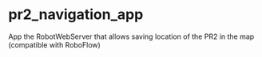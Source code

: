 # pr2_navigation_app
App the RobotWebServer that allows saving location of the PR2 in the map (compatible with RoboFlow)
